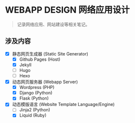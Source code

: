 # WEBAPP DESIGN 网络应用设计
> 记录网络应用、网站建设等相关笔记。

## 涉及内容
- [x] 静态网页生成器 (Static Site Generator)
    - [x] Github Pages (Host)
    - [x] Jekyll
    - [ ] Hugo
    - [ ] Hexo
- [x] 动态网页服务器 (Webapp Server)
    - [x] Wordpress (PHP)
    - [x] Django (Python)
    - [x] Flask (Python)
- [x] 动态模版语言 (Website Template Language/Engine)
    - [ ] Jinja2 (Python)
    - [x] Liquid (Ruby)
